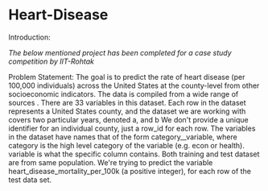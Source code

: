 # Heart-Disease

Introduction: 

*The below mentioned project has been completed for a case study competition by IIT-Rohtak*

Problem Statement:
The goal is to predict the rate of heart disease (per 100,000 individuals) across the United States at the county-level from other socioeconomic indicators. The data is compiled from a wide range of sources .
There are 33 variables in this dataset. Each row in the dataset represents a United States county, and the dataset we are working with covers two particular years, denoted a, and b We don't provide a unique identifier for an individual county, just a row_id for each row.
The variables in the dataset have names that of the form category__variable, where category is the high level category of the variable (e.g. econ or health). variable is what the specific column contains. Both training and test dataset are from same population. 
We're trying to predict the variable heart_disease_mortality_per_100k (a positive integer), for each row of the test data set.
